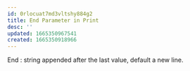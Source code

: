 ```yaml
---
id: 0rlocuat7md3vltshy884g2
title: End Parameter in Print
desc: ''
updated: 1665350967541
created: 1665350918966
---
```

End 
: string appended after the last value, default a new line.